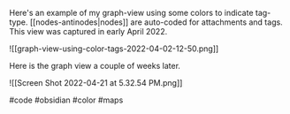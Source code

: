 Here's an example of my graph-view using some colors to indicate tag-type. [[nodes-antinodes|nodes]] are auto-coded for attachments and tags. This view was captured in early April 2022.

![[graph-view-using-color-tags-2022-04-02-12-50.png]]

Here is the graph view a couple of weeks later.

![[Screen Shot 2022-04-21 at 5.32.54 PM.png]]

#code #obsidian #color #maps
